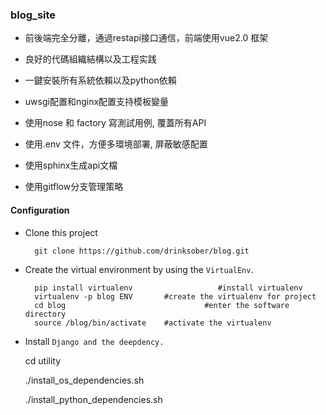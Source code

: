 ### blog_site

*   前後端完全分離，通過restapi接口通信，前端使用vue2.0 框架

*   良好的代碼組織結構以及工程实践

*   一鍵安裝所有系統依賴以及python依賴

*   uwsgi配置和nginx配置支持模板變量

*   使用nose 和 factory 寫測試用例, 覆蓋所有API

*   使用.env 文件，方便多環境部署, 屏蔽敏感配置

*   使用sphinx生成api文檔

*   使用gitflow分支管理策略

#### Configuration

* Clone this project

        git clone https://github.com/drinksober/blog.git

* Create the virtual environment by using the `VirtualEnv`.

        pip install virtualenv                   #install virtualenv
        virtualenv -p blog ENV       #create the virtualenv for project
        cd blog                               #enter the software directory
        source /blog/bin/activate    #activate the virtualenv 


*  Install `Django and the deepdency.`

    cd utility

    ./install_os_dependencies.sh

    ./install_python_dependencies.sh
